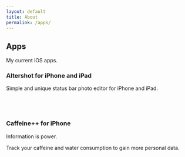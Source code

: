 ```yaml
---
layout: default
title: About
permalink: /apps/
---
```


## Apps

My current iOS apps.

### Altershot for iPhone and iPad

Simple and unique status bar photo editor for iPhone and iPad.

<a href="https://geo.itunes.apple.com/us/app/altershot-screenshot-editor/id911930618?mt=8&amp;at=1010l4GJ" style="display:inline-block;overflow:hidden;background:url(http://linkmaker.itunes.apple.com/images/badges/en-us/badge_appstore-lrg.svg) no-repeat;width:165px;height:40px;"></a>

### Caffeine++ for iPhone

Information is power.

Track your caffeine and water consumption to gain more personal data.

<a href="https://geo.itunes.apple.com/us/app/caffeine++/id983386737?mt=8&amp;at=1010l4GJ" style="display:inline-block;overflow:hidden;background:url(http://linkmaker.itunes.apple.com/images/badges/en-us/badge_appstore-lrg.svg) no-repeat;width:165px;height:40px;"></a>